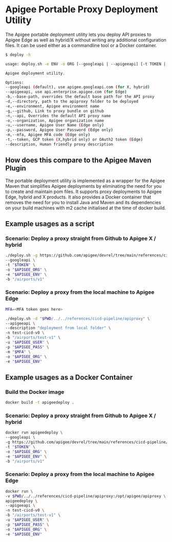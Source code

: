 # Apigee Portable Proxy Deployment Utility

The Apigee portable deployment utility lets you deploy API proxies to Apigee
Edge as well as hybrid/X without writing any additional configuration files. It
can be used either as a commandline tool or a Docker container.

```sh
$ deploy -h

usage: deploy.sh -e ENV -o ORG [--googleapi | --apigeeapi] [-t TOKEN | -u USER -p PASSWORD] [options]

Apigee deployment utility.

Options:
--googleapi (default), use apigee.googleapi.com (for X, hybrid)
--apigeeapi, use api.enterprise.apigee.com (for Edge)
-b,--base-path, overrides the default base path for the API proxy
-d,--directory, path to the apiproxy folder to be deployed
-e,--environment, Apigee environment name
-g,--github, Link to proxy bundle on github
-n,--api, Overrides the default API proxy name
-o,--organization, Apigee organization name
-u,--username, Apigee User Name (Edge only)
-p,--password, Apigee User Password (Edge only)
-m,--mfa, Apigee MFA code (Edge only)
-t,--token, GCP token (X,hybrid only) or OAuth2 token (Edge)
--description, Human friendly proxy description
```

## How does this compare to the Apigee Maven Plugin

The portable deployment utility is implemented as a wrapper for the Apigee Maven
that simplifies Apigee deployments by eliminating the need for you to create and
maintain pom files. It supports proxy deployments to Apigee Edge, hybrid and X
products. It also provides a Docker container that removes the need for you to
install Java and Maven and its dependencies on your build machines with m2 cache
initialised at the time of docker build.

## Example usages as a script

### Scenario: Deploy a proxy straight from Github to Apigee X / hybrid

```sh
./deploy.sh -g https://github.com/apigee/devrel/tree/main/references/cicd-pipeline/apiproxy \
--googleapi \
-t "$TOKEN" \
-o "$APIGEE_ORG" \
-e "$APIGEE_ENV" \
-b "/airports/v1"
```

### Scenario: Deploy a proxy from the local machine to Apigee Edge

```sh
MFA=<MFA token goes here>

./deploy.sh -d "$PWD/../../references/cicd-pipeline/apiproxy" \
--apigeeapi \
--description "deployment from local folder" \
-n test-cicd-v0 \
-b "/airports/test-v1" \
-u "$APIGEE_USER" \
-p "$APIGEE_PASS" \
-m "$MFA" \
-o "$APIGEE_ORG" \
-e "$APIGEE_ENV"
```

## Example usages as a Docker Container

### Build the Docker image

```sh
docker build -t apigeedeploy .
```

### Scenario: Deploy a proxy straight from Github to Apigee X / hybrid

```sh
docker run apigeedeploy \
--googleapi \
-g https://github.com/apigee/devrel/tree/main/references/cicd-pipeline/apiproxy \
-t "$TOKEN" \
-o "$APIGEE_ORG" \
-e "$APIGEE_ENV" \
-b "/airports/v1"
```

### Scenario: Deploy a proxy from the local machine to Apigee Edge

```sh
docker run \
-v $PWD/../../references/cicd-pipeline/apiproxy:/opt/apigee/apiproxy \
apigeedeploy \
--apigeeapi \
-n test-cicd-v0 \
-b "/airports/test-v1" \
-u "$APIGEE_USER" \
-p "$APIGEE_PASS" \
-o "$APIGEE_ORG" \
-e "$APIGEE_ENV"
```
